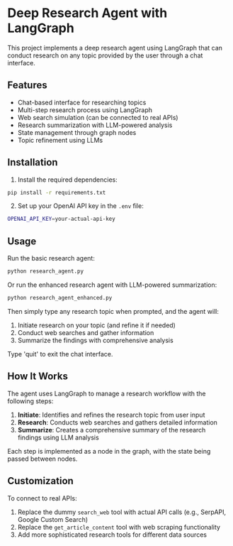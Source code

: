 # Deep Research Agent with LangGraph

This project implements a deep research agent using LangGraph that can conduct research on any topic provided by the user through a chat interface.

## Features

- Chat-based interface for researching topics
- Multi-step research process using LangGraph
- Web search simulation (can be connected to real APIs)
- Research summarization with LLM-powered analysis
- State management through graph nodes
- Topic refinement using LLMs

## Installation

1. Install the required dependencies:
```bash
pip install -r requirements.txt
```

2. Set up your OpenAI API key in the `.env` file:
```bash
OPENAI_API_KEY=your-actual-api-key
```

## Usage

Run the basic research agent:
```bash
python research_agent.py
```

Or run the enhanced research agent with LLM-powered summarization:
```bash
python research_agent_enhanced.py
```

Then simply type any research topic when prompted, and the agent will:
1. Initiate research on your topic (and refine it if needed)
2. Conduct web searches and gather information
3. Summarize the findings with comprehensive analysis

Type 'quit' to exit the chat interface.

## How It Works

The agent uses LangGraph to manage a research workflow with the following steps:

1. **Initiate**: Identifies and refines the research topic from user input
2. **Research**: Conducts web searches and gathers detailed information
3. **Summarize**: Creates a comprehensive summary of the research findings using LLM analysis

Each step is implemented as a node in the graph, with the state being passed between nodes.

## Customization

To connect to real APIs:
1. Replace the dummy `search_web` tool with actual API calls (e.g., SerpAPI, Google Custom Search)
2. Replace the `get_article_content` tool with web scraping functionality
3. Add more sophisticated research tools for different data sources